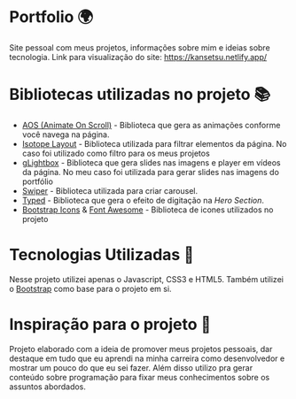 # Portfolio 🌍
Site pessoal com meus projetos, informações sobre mim e ideias sobre tecnologia.
Link para visualização do site: https://kansetsu.netlify.app/


# Bibliotecas utilizadas no projeto 📚

- [AOS (Animate On Scroll)](https://github.com/michalsnik/aos) - Biblioteca que gera as animações conforme você navega na página.
- [Isotope Layout](https://github.com/metafizzy/isotope) - Biblioteca utilizada para filtrar elementos da página. No caso foi utilizado como filtro para os meus projetos
- [gLightbox](https://github.com/biati-digital/glightbox) - Biblioteca que gera slides nas imagens e player em vídeos da página. No meu caso foi utilizada para gerar slides nas imagens do portfólio
- [Swiper](https://github.com/nolimits4web/swiper/) - Biblioteca utilizada para criar carousel. 
- [Typed](https://github.com/mattboldt/typed.js/) - Biblioteca que gera o efeito de digitação na _Hero Section_.
- [Bootstrap Icons](https://icons.getbootstrap.com/) & [Font Awesome](https://fontawesome.com/) - Biblioteca de icones utilizados no projeto

# Tecnologias Utilizadas 📲

Nesse projeto utilizei apenas o Javascript, CSS3 e HTML5. Também utilizei o [Bootstrap](https://getbootstrap.com/) como base para o projeto em si. 

# Inspiração para o projeto 🤔

Projeto elaborado com a ideia de promover meus projetos pessoais, dar destaque em tudo que eu aprendi na minha carreira como desenvolvedor e mostrar um pouco do que eu sei fazer. Além disso utilizo pra gerar conteúdo sobre programação para fixar meus conhecimentos sobre os assuntos abordados. 

